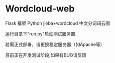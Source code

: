 # Wordcloud-web
Flask 框架 Python jieba+wordcloud 中文分词词云图

运行目录下"run.py"启动测试服务器

若需正式部署，请更换稳定服务器（如Apache等)

目前正在开发测试阶段,如果有BUG请反馈
